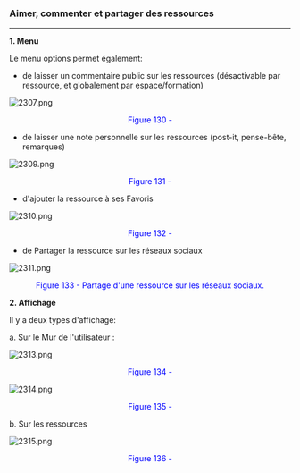 ### Aimer, commenter et partager des ressources
---

**1. Menu**

Le menu options permet également:

* de laisser un commentaire public sur les ressources (désactivable par ressource, et globalement par espace/formation)

![2307.png](http://www.claroline.net/uploads/custom/images/2307.png)

<p style="text-align: center; color: blue">Figure 130 - </p>

* de laisser une note personnelle sur les ressources (post-it, pense-bête, remarques)

![2309.png](http://www.claroline.net/uploads/custom/images/2309.png)

<p style="text-align: center; color: blue">Figure 131 - </p>

* d'ajouter la ressource à ses Favoris

![2310.png](http://www.claroline.net/uploads/custom/images/2310.png)

<p style="text-align: center; color: blue">Figure 132 - </p>

* de Partager la ressource sur les réseaux sociaux

![2311.png](http://www.claroline.net/uploads/custom/images/2311.png) 

<p style="text-align: center; color: blue">Figure 133 - Partage d'une ressource sur les réseaux sociaux.</p>

**2. Affichage**

Il y a deux types d'affichage:

a. Sur le Mur de l'utilisateur :


![2313.png](http://www.claroline.net/uploads/custom/images/2313.png)

<p style="text-align: center; color: blue">Figure 134 - </p>

![2314.png](http://www.claroline.net/uploads/custom/images/2314.png)

<p style="text-align: center; color: blue">Figure 135 - </p>

b. Sur les ressources

![2315.png](http://www.claroline.net/uploads/custom/images/2315.png)

<p style="text-align: center; color: blue">Figure 136 - </p>

